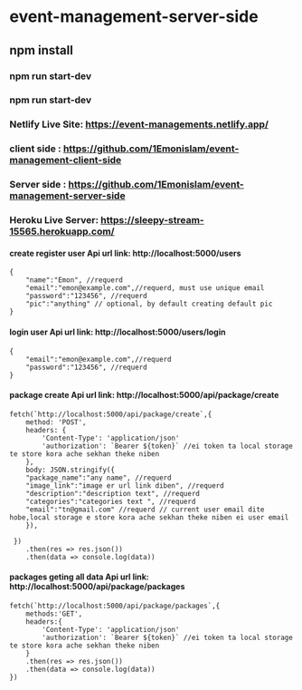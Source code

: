 # event-management-server-side

## npm install

### npm run start-dev


### npm run start-dev
### Netlify Live Site: https://event-managements.netlify.app/
### client side : https://github.com/1Emonislam/event-management-client-side
### Server side : https://github.com/1Emonislam/event-management-server-side
### Heroku Live Server: https://sleepy-stream-15565.herokuapp.com/

#### create register user Api url link: http://localhost:5000/users

```body pass Data example:
{
    "name":"Emon", //requerd
    "email":"emon@example.com",//requerd, must use unique email
    "password":"123456", //requerd
    "pic":"anything" // optional, by default creating default pic
}
```

#### login user Api url link: http://localhost:5000/users/login

```body pass Data example:
{
    "email":"emon@example.com",//requerd
    "password":"123456", //requerd
}
```

#### package create Api url link: http://localhost:5000/api/package/create

```Creating Package Example :
fetch(`http://localhost:5000/api/package/create`,{
    method: 'POST',
    headers: {
        'Content-Type': 'application/json'
        'authorization': `Bearer ${token}` //ei token ta local storage te store kora ache sekhan theke niben
    },
    body: JSON.stringify({
    "package_name":"any name", //requerd
    "image_link":"image er url link diben", //requerd
    "description":"description text", //requerd
    "categories":"categories text ", //requerd
    "email":"tn@gmail.com" //requerd // current user email dite hobe,local storage e store kora ache sekhan theke niben ei user email
    }),

 })
    .then(res => res.json())
    .then(data => console.log(data))

```

#### packages geting all data Api url link: http://localhost:5000/api/package/packages

```Geting Packages Example :
fetch(`http://localhost:5000/api/package/packages`,{
    methods:'GET',
    headers:{
        'Content-Type': 'application/json'
        'authorization': `Bearer ${token}` //ei token ta local storage te store kora ache sekhan theke niben
    }
    .then(res => res.json())
    .then(data => console.log(data))
})

```
